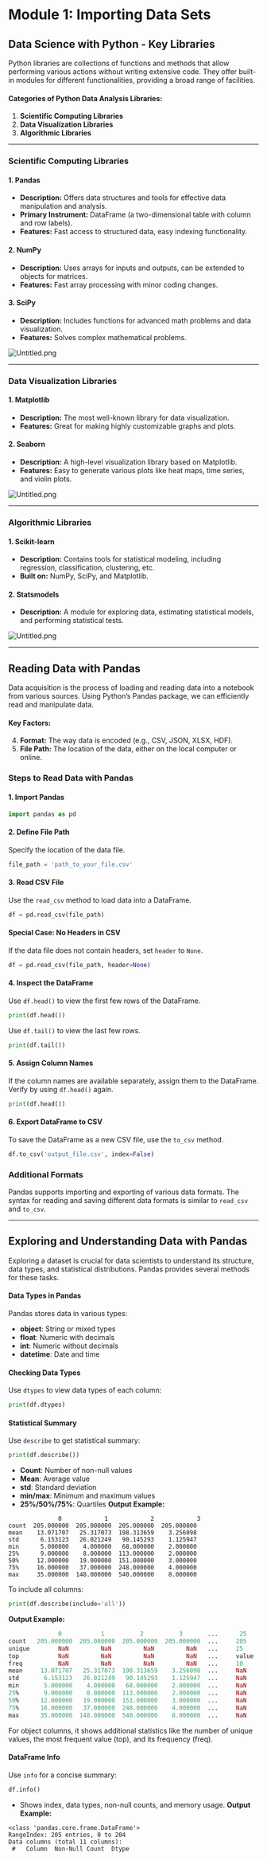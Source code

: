 

# Module 1: Importing Data Sets
## Data Science with Python - Key Libraries
Python libraries are collections of functions and methods that allow performing various actions without writing extensive code. They offer built-in modules for different functionalities, providing a broad range of facilities.
#### Categories of Python Data Analysis Libraries:
1. **Scientific Computing Libraries**
2. **Data Visualization Libraries**
3. **Algorithmic Libraries**

___
### Scientific Computing Libraries
#### 1. **Pandas**
- **Description:** Offers data structures and tools for effective data manipulation and analysis.
- **Primary Instrument:** DataFrame (a two-dimensional table with column and row labels).
- **Features:** Fast access to structured data, easy indexing functionality.
#### 2. **NumPy**
- **Description:** Uses arrays for inputs and outputs, can be extended to objects for matrices.
- **Features:** Fast array processing with minor coding changes.
#### 3. **SciPy**
- **Description:** Includes functions for advanced math problems and data visualization.
- **Features:** Solves complex mathematical problems.

![Untitled.png](https://prod-files-secure.s3.us-west-2.amazonaws.com/03e82b26-cccb-4906-bb56-adabcbdc0655/997ac361-58a8-4f04-bb0f-79fea4baa761/Untitled.png?X-Amz-Algorithm=AWS4-HMAC-SHA256&X-Amz-Content-Sha256=UNSIGNED-PAYLOAD&X-Amz-Credential=ASIAZI2LB4662HAGCUPQ%2F20250128%2Fus-west-2%2Fs3%2Faws4_request&X-Amz-Date=20250128T221335Z&X-Amz-Expires=3600&X-Amz-Security-Token=IQoJb3JpZ2luX2VjEHYaCXVzLXdlc3QtMiJHMEUCIQCSjFQ0IS5kpjotYj%2BDhXdk4lgYx6Pv2C4wlVgjUXL%2B7AIgYK0JxTlFgEd%2BKhdX6u%2B1lD8nXSnKJDbPrtLmxH1qyloq%2FwMIfhAAGgw2Mzc0MjMxODM4MDUiDPZH5OMT3U0HQYyPgCrcA1F%2Bt%2Be%2FoDUtmkBpaBx8ie3VM1HlCSSjaDav2jD5RCt2k5Cwl%2BPdlunaeOB05KmwYDqEQxOfw38Bs2OnbCdEtXKmQkpornyhAaehzV3Mi902diOjhipYHY%2BGckar6pZdD2CT331YOgbe%2BD6BPhrCmlhDAo6mOwkUyI0ZQceDT2IV8YK7gW%2BZ2ttXCLjrgH4IXkLHWxIWYrET3HHX8OkAHTtPS0tcJZohpXNJLu0oCL%2FchcLuw3oazmnYQtA%2BRET2OTgE%2BKDvAdEOQrLhjQXgggmaS%2BlFMElyqB1dHCExuQ8CDRVL2caMTkRdtRsQ5tIGzqMtGkVtQgUrzTvqY9BxfhZlLxRBysa0ExtiJibufXfe5%2BR0oeKDE%2FEU2ymBReThgDuJSxEliG4PIph44uCMGIN1%2F5S6p8JX%2BvXPGwqcmqh7WFM1TFYh0kx%2FFKbI4hD50%2FpVGGNHlp2QyVy4e71DAJkAhWFgzgUkCigRJa7o2tFTGc0y6%2B2UdubVi21ms18P4Dg%2F2Hs7eSsaLRusUqEehFehaYQCf7uktoIt81WT9tzZUwAsdM5rDAkqYzipFCFQTu56mAa6182n18vNYH%2FnIdK3Rb1WZi6SkU5SUZuErvDkOpYYT4Kach9CrGv4MMiU5bwGOqUB4VVP58VMtwKaypQi2wZbfK5cZdV5th%2FGzxx1n9xFbnPGMfyHNX3El%2Bdwur3IMU1QVgI7gAQ7qj9f1g9Db46iz58s%2Bg8EwL8vQWL34szs7K4tok0umqL1EqVewR1dJM2pFs5gnVrfV8YLfCYn%2BNpt02ys2vxMMhknWO%2F8fL2NpOsD%2BkwJd6v%2Fxujd71Ni%2FL%2F%2FWM8MNs23ey7EmzgpjGMRo5UDqDWj&X-Amz-Signature=70410c2f333d6fe27d703db0fa5cca41404c774a65b9c1023f31dd39c80673f6&X-Amz-SignedHeaders=host&x-id=GetObject)
___
### Data Visualization Libraries
#### 1. **Matplotlib**
- **Description:** The most well-known library for data visualization.
- **Features:** Great for making highly customizable graphs and plots.
#### 2. **Seaborn**
- **Description:** A high-level visualization library based on Matplotlib.
- **Features:** Easy to generate various plots like heat maps, time series, and violin plots.

![Untitled.png](https://prod-files-secure.s3.us-west-2.amazonaws.com/03e82b26-cccb-4906-bb56-adabcbdc0655/733d1e42-5a53-4fd8-90c1-3d85254369a6/Untitled.png?X-Amz-Algorithm=AWS4-HMAC-SHA256&X-Amz-Content-Sha256=UNSIGNED-PAYLOAD&X-Amz-Credential=ASIAZI2LB466VRQ7LJAG%2F20250128%2Fus-west-2%2Fs3%2Faws4_request&X-Amz-Date=20250128T221333Z&X-Amz-Expires=3600&X-Amz-Security-Token=IQoJb3JpZ2luX2VjEHYaCXVzLXdlc3QtMiJHMEUCIQDFIKrVg0%2FQUiRPwijD%2BCs8G0JTa%2BMNsXfPrDVG%2FPfduAIgRGQ9PPa6k67uAs2W%2FnhVQPV6oYNUu2yDle0BXLvAD7Qq%2FwMIfhAAGgw2Mzc0MjMxODM4MDUiDEquwf6JSeyp0IF8NSrcAy65bUAEY0mOTqkSpfq7%2B11It2adK9AZlfzFRxK51PThLww3%2BtgzirmK1YtRDneF6cUR6PCWV4vfDjpiOcKi4eJaYMbFlEH8AkRBvHGbat7RmBC8rGp80I%2FNWstsjTlhsefP1kOZm6NM46zg65XR%2BItCsPXmu7nCg55ahs2Hxm576gBFxl4%2BWjPfgtvM66eJKxm5HOOcgf2DmXYN8O4MN29ZJ5AAyRMLVXjLYPfZo0W3EG1EbPrdtS%2BS0bHdkxgJlDr%2FfkGNaa0W7qg9JrduxN1gEWp8PnfQ6oV0vQ1Tzj2hIa6stWf4D03%2Feu9Siiw9S%2FpGiDpTp0S3znkA2xrgbuKabCSLbhpj2kIuKTsCOOdDP8xh%2FYyIeP%2ForFwplqBdtHzge%2BV6QihCZy5rCCF2q2Pbvq9C4sLhYbihS6hdQjtwOAC2%2FtPvDSA%2FM9Uoj2zgE7Vrn8Y3PRTQws8pa1LLmnnxNsQiGqpQtzh9tEIdwvT6LGm6CXNdkMscPBjzZJ0Kp%2B2xcv4CguZPiK8zWaD4zuhj%2BuHSl527KZwZyInbfMfJluvvyLj%2FiryxcYs6dWR0NiVlazWipD323y%2Bbp3uDT9%2FpjltBexEIgxtxEqbvQ80qyJzVhciCGoIouTSYMOqU5bwGOqUBVLBXclNX5ZCFWfHjuLPipuTmE13YRAGErsGU89H41HWKwxKT0R1uX0A7CYiIL1grYlaAWjIIVEbaHmlJWbhTGR7hjVLzfAvxCMbZRaNregOrUze82qK9opz%2FWv5tQD6D1gjGKKU4cIx101%2Bpwt68dKoh2fwOQy8J9b0sjdy1i5vHL10TIrYThj9uEjSLyBRyxOJp8jbIPqXhfiNMDli9yh4dmoFQ&X-Amz-Signature=715321304d9559dbe8c5765bcff77ca0fbd1348e841e7104f4bb39ff8117515e&X-Amz-SignedHeaders=host&x-id=GetObject)
___
### Algorithmic Libraries
#### 1. **Scikit-learn**
- **Description:** Contains tools for statistical modeling, including regression, classification, clustering, etc.
- **Built on:** NumPy, SciPy, and Matplotlib.
#### 2. **Statsmodels**
- **Description:** A module for exploring data, estimating statistical models, and performing statistical tests.

![Untitled.png](https://prod-files-secure.s3.us-west-2.amazonaws.com/03e82b26-cccb-4906-bb56-adabcbdc0655/c62885f5-417d-4179-834f-d68f8f2bdf39/Untitled.png?X-Amz-Algorithm=AWS4-HMAC-SHA256&X-Amz-Content-Sha256=UNSIGNED-PAYLOAD&X-Amz-Credential=ASIAZI2LB466VRQ7LJAG%2F20250128%2Fus-west-2%2Fs3%2Faws4_request&X-Amz-Date=20250128T221333Z&X-Amz-Expires=3600&X-Amz-Security-Token=IQoJb3JpZ2luX2VjEHYaCXVzLXdlc3QtMiJHMEUCIQDFIKrVg0%2FQUiRPwijD%2BCs8G0JTa%2BMNsXfPrDVG%2FPfduAIgRGQ9PPa6k67uAs2W%2FnhVQPV6oYNUu2yDle0BXLvAD7Qq%2FwMIfhAAGgw2Mzc0MjMxODM4MDUiDEquwf6JSeyp0IF8NSrcAy65bUAEY0mOTqkSpfq7%2B11It2adK9AZlfzFRxK51PThLww3%2BtgzirmK1YtRDneF6cUR6PCWV4vfDjpiOcKi4eJaYMbFlEH8AkRBvHGbat7RmBC8rGp80I%2FNWstsjTlhsefP1kOZm6NM46zg65XR%2BItCsPXmu7nCg55ahs2Hxm576gBFxl4%2BWjPfgtvM66eJKxm5HOOcgf2DmXYN8O4MN29ZJ5AAyRMLVXjLYPfZo0W3EG1EbPrdtS%2BS0bHdkxgJlDr%2FfkGNaa0W7qg9JrduxN1gEWp8PnfQ6oV0vQ1Tzj2hIa6stWf4D03%2Feu9Siiw9S%2FpGiDpTp0S3znkA2xrgbuKabCSLbhpj2kIuKTsCOOdDP8xh%2FYyIeP%2ForFwplqBdtHzge%2BV6QihCZy5rCCF2q2Pbvq9C4sLhYbihS6hdQjtwOAC2%2FtPvDSA%2FM9Uoj2zgE7Vrn8Y3PRTQws8pa1LLmnnxNsQiGqpQtzh9tEIdwvT6LGm6CXNdkMscPBjzZJ0Kp%2B2xcv4CguZPiK8zWaD4zuhj%2BuHSl527KZwZyInbfMfJluvvyLj%2FiryxcYs6dWR0NiVlazWipD323y%2Bbp3uDT9%2FpjltBexEIgxtxEqbvQ80qyJzVhciCGoIouTSYMOqU5bwGOqUBVLBXclNX5ZCFWfHjuLPipuTmE13YRAGErsGU89H41HWKwxKT0R1uX0A7CYiIL1grYlaAWjIIVEbaHmlJWbhTGR7hjVLzfAvxCMbZRaNregOrUze82qK9opz%2FWv5tQD6D1gjGKKU4cIx101%2Bpwt68dKoh2fwOQy8J9b0sjdy1i5vHL10TIrYThj9uEjSLyBRyxOJp8jbIPqXhfiNMDli9yh4dmoFQ&X-Amz-Signature=3f37cf6d81138bc613d40f70a106bc9c26c18c46b45c9e416d43bb965c818623&X-Amz-SignedHeaders=host&x-id=GetObject)
___
## Reading Data with Pandas
Data acquisition is the process of loading and reading data into a notebook from various sources. Using Python’s Pandas package, we can efficiently read and manipulate data.
#### Key Factors:
4. **Format:** The way data is encoded (e.g., CSV, JSON, XLSX, HDF).
5. **File Path:** The location of the data, either on the local computer or online.
### Steps to Read Data with Pandas
#### 1. **Import Pandas**
```python
import pandas as pd
```
#### 2. **Define File Path**
Specify the location of the data file.
```python
file_path = 'path_to_your_file.csv'
```
#### 3. **Read CSV File**
Use the `read_csv` method to load data into a DataFrame.
```python
df = pd.read_csv(file_path)
```
#### Special Case: No Headers in CSV
If the data file does not contain headers, set `header` to `None`.
```python
df = pd.read_csv(file_path, header=None)
```
#### 4. **Inspect the DataFrame**
Use `df.head()` to view the first few rows of the DataFrame.
```python
print(df.head())
```
Use `df.tail()` to view the last few rows.
```python
print(df.tail())
```
#### 5. **Assign Column Names**
If the column names are available separately, assign them to the DataFrame.
Verify by using `df.head()` again.
```python
print(df.head())
```
#### 6. **Export DataFrame to CSV**
To save the DataFrame as a new CSV file, use the `to_csv` method.
```python
df.to_csv('output_file.csv', index=False)
```
### Additional Formats
Pandas supports importing and exporting of various data formats. The syntax for reading and saving different data formats is similar to `read_csv` and `to_csv`.
___
## Exploring and Understanding Data with Pandas
Exploring a dataset is crucial for data scientists to understand its structure, data types, and statistical distributions. Pandas provides several methods for these tasks.
#### Data Types in Pandas
Pandas stores data in various types:
- **object**: String or mixed types
- **float**: Numeric with decimals
- **int**: Numeric without decimals
- **datetime**: Date and time
#### Checking Data Types
Use `dtypes` to view data types of each column:
```python
print(df.dtypes)
```
#### Statistical Summary
Use `describe` to get statistical summary:
```python
print(df.describe())
```
- **Count**: Number of non-null values
- **Mean**: Average value
- **std**: Standard deviation
- **min/max**: Minimum and maximum values
- **25%/50%/75%**: Quartiles
**Output Example:**
```plain text
              0            1            2            3
count  205.000000  205.000000  205.000000  205.000000
mean    13.071707   25.317073  198.313659    3.256098
std      6.153123   26.021249   90.145293    1.125947
min      5.000000    4.000000   68.000000    2.000000
25%      9.000000    8.000000  113.000000    2.000000
50%     12.000000   19.000000  151.000000    3.000000
75%     16.000000   37.000000  248.000000    4.000000
max     35.000000  148.000000  540.000000    8.000000
```
To include all columns:
```python
print(df.describe(include='all'))
```
**Output Example:**
```r
              0           1          2          3       ...      25       26       27
count   205.000000  205.000000  205.000000  205.000000  ...     205      205      205
unique        NaN         NaN         NaN         NaN   ...     25       25       25
top           NaN         NaN         NaN         NaN   ...     value    value    value
freq          NaN         NaN         NaN         NaN   ...     10       10       10
mean     13.071707   25.317073  198.313659    3.256098  ...     NaN      NaN      NaN
std       6.153123   26.021249   90.145293    1.125947  ...     NaN      NaN      NaN
min       5.000000    4.000000   68.000000    2.000000  ...     NaN      NaN      NaN
25%       9.000000    8.000000  113.000000    2.000000  ...     NaN      NaN      NaN
50%      12.000000   19.000000  151.000000    3.000000  ...     NaN      NaN      NaN
75%      16.000000   37.000000  248.000000    4.000000  ...     NaN      NaN      NaN
max      35.000000  148.000000  540.000000    8.000000  ...     NaN      NaN      NaN
```
For object columns, it shows additional statistics like the number of unique values, the most frequent value (top), and its frequency (freq).
#### DataFrame Info
Use `info` for a concise summary:
```python
df.info()
```
- Shows index, data types, non-null counts, and memory usage.
**Output Example:**
```less
<class 'pandas.core.frame.DataFrame'>
RangeIndex: 205 entries, 0 to 204
Data columns (total 11 columns):
 #   Column  Non-Null Count  Dtype
